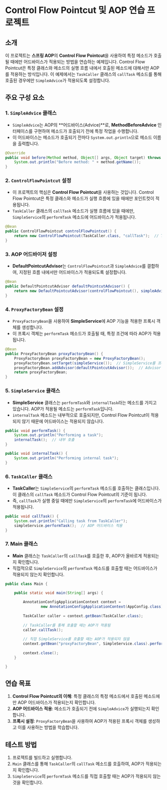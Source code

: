 # Control Flow Pointcut 및 AOP 연습 프로젝트

## 소개

이 프로젝트는 **스프링 AOP**의 **Control Flow Pointcut**을 사용하여 특정 메소드가 호출될 때에만 어드바이스가 적용되는 방법을 연습하는 예제입니다. Control Flow Pointcut은 특정 클래스와 메소드의 실행 흐름 내에서 호출된 메소드에 대해서만 AOP를 적용하는 방식입니다. 이 예제에서는 `TaskCaller` 클래스의 `callTask` 메소드를 통해 호출된 경우에만 `SimpleAdvice`가 적용되도록 설정합니다.

## 주요 구성 요소

### 1. `SimpleAdvice` 클래스

- `SimpleAdvice`는 AOP의 **어드바이스(Advice)**로, **MethodBeforeAdvice** 인터페이스를 구현하여 메소드가 호출되기 전에 특정 작업을 수행합니다.
- 이 어드바이스는 메소드가 호출되기 전마다 `System.out.println`으로 메소드 이름을 출력합니다.

```java
@Override
public void before(Method method, Object[] args, Object target) throws Throwable {
    System.out.println("Before method: " + method.getName());
}
```

### 2. `ControlFlowPointcut` 설정

- 이 프로젝트의 핵심은 **Control Flow Pointcut**을 사용하는 것입니다. Control Flow Pointcut은 특정 클래스와 메소드가 실행 흐름에 있을 때에만 포인트컷이 적용됩니다.
- `TaskCaller` 클래스의 `callTask` 메소드가 실행 흐름에 있을 때에만, `SimpleService`의 `performTask` 메소드에 어드바이스가 적용됩니다.

```java
@Bean
public ControlFlowPointcut controlFlowPointcut() {
    return new ControlFlowPointcut(TaskCaller.class, "callTask");  // TaskCaller의 callTask에서만 포인트컷 적용
}
```

### 3. AOP 어드바이저 설정

- **DefaultPointcutAdvisor**는 `ControlFlowPointcut`과 `SimpleAdvice`를 결합하여, 지정된 흐름 내에서만 어드바이스가 적용되도록 설정합니다.

```java
@Bean
public DefaultPointcutAdvisor defaultPointcutAdvisor() {
    return new DefaultPointcutAdvisor(controlFlowPointcut(), simpleAdvice());  // 포인트컷과 어드바이스 결합
}
```

### 4. `ProxyFactoryBean` 설정

- `ProxyFactoryBean`을 사용하여 **SimpleService**에 AOP 기능을 적용한 프록시 객체를 생성합니다.
- 이 프록시 객체는 `performTask` 메소드가 호출될 때, 특정 조건에 따라 AOP가 적용됩니다.

```java
@Bean
public ProxyFactoryBean proxyFactoryBean() {
    ProxyFactoryBean proxyFactoryBean = new ProxyFactoryBean();
    proxyFactoryBean.setTarget(simpleService());  // SimpleService를 프록시로 감쌈
    proxyFactoryBean.addAdvisor(defaultPointcutAdvisor());  // Advisor 추가
    return proxyFactoryBean;
}
```

### 5. `SimpleService` 클래스

- **SimpleService** 클래스는 `performTask`와 `internalTask`라는 메소드를 가지고 있습니다. AOP가 적용될 메소드는 `performTask`입니다.
- `internalTask` 메소드는 내부적으로 호출되지만, Control Flow Pointcut이 적용되지 않기 때문에 어드바이스는 적용되지 않습니다.

```java
public void performTask() {
    System.out.println("Performing a task");
    internalTask();  // 내부 호출
}

public void internalTask() {
    System.out.println("Performing internal task");
}
```

### 6. `TaskCaller` 클래스

- **TaskCaller**는 `SimpleService`의 `performTask` 메소드를 호출하는 클래스입니다. 이 클래스의 `callTask` 메소드가 Control Flow Pointcut의 기준이 됩니다.
- 즉, `callTask`가 실행 중일 때에만 `SimpleService`의 `performTask`에 어드바이스가 적용됩니다.

```java
public void callTask() {
    System.out.println("Calling task from TaskCaller");
    simpleService.performTask();  // AOP 어드바이스 적용
}
```

### 7. Main 클래스

- **Main** 클래스는 `TaskCaller`의 `callTask`를 호출한 후, AOP가 올바르게 적용되는지 확인합니다.
- 직접적으로 `SimpleService`의 `performTask` 메소드를 호출할 때는 어드바이스가 적용되지 않는지 확인합니다.

```java
public class Main {

    public static void main(String[] args) {
        
        AnnotationConfigApplicationContext context =
                new AnnotationConfigApplicationContext(AppConfig.class);
        
        TaskCaller caller = context.getBean(TaskCaller.class);
        
        // TaskCaller를 통해 호출할 때는 AOP가 적용됨
        caller.callTask();
        
        // 직접 SimpleService를 호출할 때는 AOP가 적용되지 않음
        context.getBean("proxyFactoryBean", SimpleService.class).performTask();
        
        context.close();
    }

}
```

## 연습 목표

1. **Control Flow Pointcut의 이해**: 특정 클래스의 특정 메소드에서 호출된 메소드에만 AOP 어드바이스가 적용되는지 확인합니다.
2. **AOP 어드바이스 적용**: 메소드가 호출되기 전에 `SimpleAdvice`가 실행되는지 확인합니다.
3. **프록시 설정**: `ProxyFactoryBean`을 사용하여 AOP가 적용된 프록시 객체를 생성하고 이를 사용하는 방법을 학습합니다.

## 테스트 방법

1. 프로젝트를 빌드하고 실행합니다.
2. `Main` 클래스를 통해 `TaskCaller`의 `callTask` 메소드를 호출하여, AOP가 적용되는지 확인합니다.
3. `SimpleService`의 `performTask` 메소드를 직접 호출할 때는 AOP가 적용되지 않는 것을 확인합니다.
